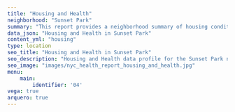 ```yaml
---
title: "Housing and Health"
neighborhood: "Sunset Park"
summary: "This report provides a neighborhood summary of housing conditions and related health outcomes. It also describes population characteristics that can increase vulnerability to housing hazards."
data_json: "Housing and Health in Sunset Park"
content_yml: "housing"
type: location
seo_title: "Housing and Health in Sunset Park"
seo_description: "Housing and Health data profile for the Sunset Park neighborhood of NYC."
seo_image: "images/nyc_health_report_housing_and_health.jpg"
menu:
    main:
        identifier: '04'
vega: true
arquero: true
---
```

